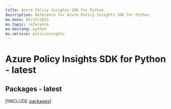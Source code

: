 ```yaml
---
title: Azure Policy Insights SDK for Python
description: Reference for Azure Policy Insights SDK for Python
ms.date: 05/13/2025
ms.topic: reference
ms.devlang: python
ms.service: policyinsights
---
```

# Azure Policy Insights SDK for Python - latest
## Packages - latest
[!INCLUDE [packages](policy-insights-index.md)]